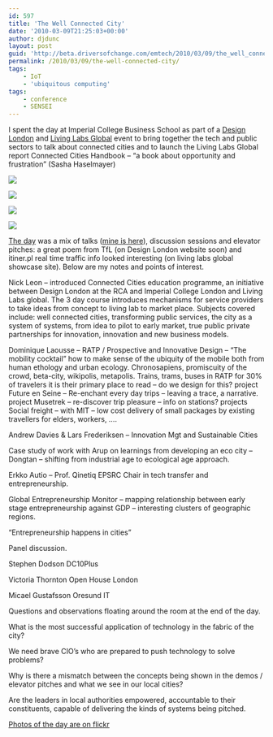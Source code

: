 ```yaml
---
id: 597
title: 'The Well Connected City'
date: '2010-03-09T21:25:03+00:00'
author: djdunc
layout: post
guid: 'http://beta.driversofchange.com/emtech/2010/03/09/the_well_connected_city/'
permalink: /2010/03/09/the-well-connected-city/
tags:
    - IoT
    - 'ubiquitous computing'
tags:
    - conference
    - SENSEI
---
```


I spent the day at Imperial College Business School as part of a [Design London](http://www.designlondon.net/) and [Living Labs Global](http://www.livinglabs-global.com/) event to bring together the tech and public sectors to talk about connected cities and to launch the Living Labs Global report Connected Cities Handbook – “a book about opportunity and frustration” (Sasha Haselmayer)

[![](https://i0.wp.com/farm5.static.flickr.com/4017/4438958180_e8887e32bc.jpg?w=1170)](http://www.flickr.com/photos/pseudonomad/4421058942/)

[![](https://i0.wp.com/farm5.static.flickr.com/4040/4438957124_bd6226289d.jpg?w=1170)](http://www.flickr.com/photos/pseudonomad/4420292833/)

[![](https://i0.wp.com/farm3.static.flickr.com/2771/4438181055_3fe61306c4.jpg?w=1170)](http://www.flickr.com/photos/pseudonomad/4421059538/)

[![](https://i0.wp.com/farm3.static.flickr.com/2776/4438958832_3ae05232ff.jpg?w=1170)](http://www.flickr.com/photos/pseudonomad/4421059250/)

[The day](http://www.designlondon.net/content.php?c=48) was a mix of talks ([mine is here](http://www.slideshare.net/djdunc/city-as-system-design-london-living-labs-global)), discussion sessions and elevator pitches: a great poem from TfL (on Design London website soon) and itiner.pl real time traffic info looked interesting (on living labs global showcase site). Below are my notes and points of interest.

Nick Leon – introduced Connected Cities education programme, an initiative between Design London at the RCA and Imperial College London and Living Labs global. The 3 day course introduces mechanisms for service providers to take ideas from concept to living lab to market place. Subjects covered include: well connected cities, transforming public services, the city as a system of systems, from idea to pilot to early market, true public private partnerships for innovation, innovation and new business models.

Dominique Laousse – RATP / Prospective and Innovative Design – “The mobility cocktail” how to make sense of the ubiquity of the mobile both from human ethology and urban ecology. Chronosapiens, promiscuity of the crowd, beta-city, wikipolis, metapolis. Trains, trams, buses in RATP for 30% of travelers it is their primary place to read – do we design for this? project Future en Seine – Re-enchant every day trips – leaving a trace, a narrative. project Musetrek – re-discover trip pleasure – info on stations? projects Social freight – with MIT – low cost delivery of small packages by existing travellers for elders, workers, ….

Andrew Davies &amp; Lars Frederiksen – Innovation Mgt and Sustainable Cities

Case study of work with Arup on learnings from developing an eco city – Dongtan – shifting from industrial age to ecological age approach.

Erkko Autio – Prof. Qinetiq EPSRC Chair in tech transfer and entrepreneurship.

Global Entrepreneurship Monitor – mapping relationship between early stage entrepreneurship against GDP – interesting clusters of geographic regions.

“Entrepreneurship happens in cities”

Panel discussion.

Stephen Dodson DC10Plus

Victoria Thornton Open House London

Micael Gustafsson Oresund IT

Questions and observations floating around the room at the end of the day.

What is the most successful application of technology in the fabric of the city?

We need brave CIO’s who are prepared to push technology to solve problems?

Why is there a mismatch between the concepts being shown in the demos / elevator pitches and what we see in our local cities?

Are the leaders in local authorities empowered, accountable to their constituents, capable of delivering the kinds of systems being pitched.

[Photos of the day are on flickr](http://www.flickr.com/photos/pseudonomad/sets/72157623588091908/)